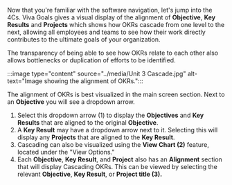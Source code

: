Now that you're familiar with the software navigation, let's jump into the 4Cs. Viva Goals gives a visual display of the alignment of **Objective**, **Key Results** and **Projects** which shows how OKRs cascade from one level to the next, allowing all employees and teams to see how their work directly contributes to the ultimate goals of your organization.

The transparency of being able to see how OKRs relate to each other also allows bottlenecks or duplication of efforts to be identified.

:::image type="content" source="../media/Unit 3 Cascade.jpg" alt-text="Image showing the alignment of OKRs.":::

The alignment of OKRs is best visualized in the main screen section. Next to an **Objective** you will see a dropdown arrow.

1. Select this dropdown arrow (1) to display the **Objectives** and **Key Results** that are aligned to the original **Objective**.
1. A **Key Result** may have a dropdown arrow next to it. Selecting this will display any **Projects** that are aligned to the **Key Result**.
1. Cascading can also be visualized using the **View Chart (2)** feature, located under the "View Options."
1. Each **Objective**, **Key Result**, and **Project** also has an **Alignment** section that will display Cascading OKRs. This can be viewed by selecting the relevant **Objective**, **Key Result**, or **Project title (3).**
